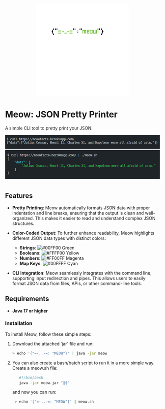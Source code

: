 <p align="center">
  <img src="logo/meow.png" alt="Meow Logo" style="max-width: 100%; height: auto;" width="300px" height="300px">
</p>

# Meow: JSON Pretty Printer

A simple CLI tool to pretty print your JSON.

<div style="text-align: center;">
  <img src="img/pretty.png" alt="Pretty JSON" style="max-width: 100%; height: auto;">
  <img src="img/not-pretty.png" alt="Not Pretty JSON" style="max-width: 100%; height: auto; margin-bottom: 10px;">
</div>

## Features

- **Pretty Printing**: Meow automatically formats JSON data with proper indentation and line breaks, ensuring that the output is clean and well-organized. This makes it easier to read and understand complex JSON structures.

- **Color-Coded Output**: To further enhance readability, Meow highlights different JSON data types with distinct colors:

  - **Strings**: ![#00FF00](https://via.placeholder.com/15/00FF00/000000?text=+) Green
  - **Booleans**: ![#FFFF00](https://via.placeholder.com/15/FFFF00/000000?text=+) Yellow
  - **Numbers**: ![#FF00FF](https://via.placeholder.com/15/FF00FF/000000?text=+) Magenta
  - **Map Keys**: ![#00FFFF](https://via.placeholder.com/15/00FFFF/000000?text=+) Cyan

- **CLI Integration**: Meow seamlessly integrates with the command line, supporting input redirection and pipes. This allows users to easily format JSON data from files, APIs, or other command-line tools.

## Requirements

- **Java 17 or higher**

### Installation

To install Meow, follow these simple steps:

1. Download the attached 'jar' file and run:
   ```bash
   > echo '{"=-..-=: "MEOW"}' | java -jar meow
   ```

2. You can also create a bash/batch script to run it in a more simple way.
   Create a meow.sh file:
   ```bash
      #!/bin/bash
      java -jar meow.jar "@$" 
   ```
   and now you can run: 
   ```bash
    > echo '{"=-..-=: "MEOW"}' | meow.sh
   ```
